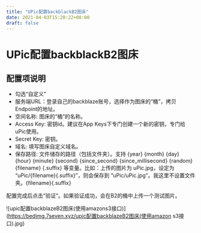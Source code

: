 ```yaml
---
title: "UPic配置backblackB2图床"
date: 2021-04-03T15:20:22+08:00
draft: false
---
```


# UPic配置backblackB2图床

## 配置项说明
- 勾选“自定义”
- 服务端URL：登录自己的backblaze账号，选择作为图床的“桶”，拷贝Endpoint的地址。
- 空间名称: 图床的“桶”的名称。
- Access Key: 密钥id。建议在App Keys下专门创建一个新的密钥，专门给uPic使用。
- Secret Key: 密钥。
- 域名: 填写图床自定义域名。
- 保存路径: 文件储存的路径（包括文件夹）。支持 {year} {month} {day} {hour} {minute} {second} {since_second} {since_millisecond} {random} {filename} {.suffix} 等变量。比如：上传的图片为 uPic.jpg，设定为 “uPic/{filename}{.suffix}”，则会保存到 “uPic/uPic.jpg”。我这里不设置文件夹。{filename}{.suffix}

配置完成后点击“验证”。如果验证成功，会在B2的桶中上传一个测试图片。

![upic配置backblazeB2图床(使用amazons3接口)](https://bedimg.7seven.xyz/upic配置backblazeB2图床(使用amazon s3接口).jpg)

